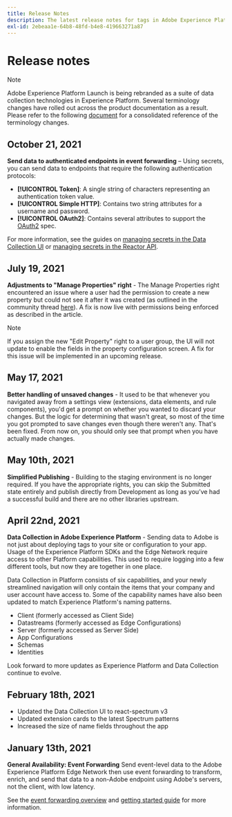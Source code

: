 ```yaml
---
title: Release Notes
description: The latest release notes for tags in Adobe Experience Platform.
exl-id: 2ebeaa1e-64b8-48fd-b4e8-419663271a87
---
```

# Release notes

>[!NOTE]
>
>Adobe Experience Platform Launch is being rebranded as a suite of data collection technologies in Experience Platform. Several terminology changes have rolled out across the product documentation as a result. Please refer to the following [document](../term-updates.md) for a consolidated reference of the terminology changes.

## October 21, 2021

**Send data to authenticated endpoints in event forwarding** – Using secrets, you can send data to endpoints that require the following authentication protocols:

* **[!UICONTROL Token]**: A single string of characters representing an authentication token value.
* **[!UICONTROL Simple HTTP]**: Contains two string attributes for a username and password.
* **[!UICONTROL OAuth2]**: Contains several attributes to support the [OAuth2](https://datatracker.ietf.org/doc/html/rfc6749) spec.

For more information, see the guides on [managing secrets in the Data Collection UI](../ui/event-forwarding/secrets.md) or [managing secrets in the Reactor API](../api/guides/secrets.md).


## July 19, 2021

**Adjustments to "Manage Properties" right** - The Manage Properties right encountered an issue where a user had the permission to create a new property but could not see it after it was created (as outlined in the community thread [here](https://experienceleaguecommunities.adobe.com/t5/adobe-experience-platform-launch/technical-advisory-adjustments-to-the-manage-properties/ba-p/399176)). A fix is now live with permissions being enforced as described in the article.

>[!NOTE]
>
>If you assign the new "Edit Property" right to a user group, the UI will not update to enable the fields in the property configuration screen. A fix for this issue will be implemented in an upcoming release.

## May 17, 2021

**Better handling of unsaved changes** - It used to be that whenever you navigated away from a settings view (extensions, data elements, and rule components), you'd get a prompt on whether you wanted to discard your changes. But the logic for determining that wasn't great, so most of the time you got prompted to save changes even though there weren't any.  That's been fixed.  From now on, you should only see that prompt when you have actually made changes.

## May 10th, 2021

**Simplified Publishing** - Building to the staging environment is no longer required.  If you have the appropriate rights, you can skip the Submitted state entirely and publish directly from Development as long as you’ve had a successful build and there are no other libraries upstream.

## April 22nd, 2021

**Data Collection in Adobe Experience Platform** - Sending data to Adobe is not just about deploying tags to your site or configuration to your app.  Usage of the Experience Platform SDKs and the Edge Network require access to other Platform capabilities.  This used to require logging into a few different tools, but now they are together in one place.

Data Collection in Platform consists of six capabilities, and your newly streamlined navigation will only contain the items that your company and user account have access to.  Some of the capability names have also been updated to match Experience Platform's naming patterns.

* Client (formerly accessed as Client Side)
* Datastreams (formerly accessed as Edge Configurations)
* Server (formerly accessed as Server Side)
* App Configurations
* Schemas
* Identities

Look forward to more updates as Experience Platform and Data Collection continue to evolve.

## February 18th, 2021

* Updated the Data Collection UI to react-spectrum v3
* Updated extension cards to the latest Spectrum patterns
* Increased the size of name fields throughout the app

## January 13th, 2021

**General Availability: Event Forwarding** Send event-level data to the Adobe Experience Platform Edge Network then use event forwarding to transform, enrich, and send that data to a non-Adobe endpoint using Adobe's servers, not the client, with low latency.

See the [event forwarding overview](../ui/event-forwarding/overview.md) and [getting started guide](../ui/event-forwarding/getting-started.md) for more information.
